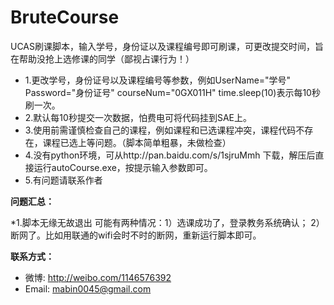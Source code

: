 BruteCourse
===========
UCAS刷课脚本，输入学号，身份证以及课程编号即可刷课，可更改提交时间，旨在帮助没抢上选修课的同学（鄙视占课行为！）


* 1.更改学号，身份证号以及课程编号等参数，例如UserName="学号"    Password="身份证号" courseNum="0GX011H"  time.sleep(10)表示每10秒刷一次。
* 2.默认每10秒提交一次数据，怕费电可将代码挂到SAE上。
* 3.使用前需谨慎检查自己的课程，例如课程和已选课程冲突，课程代码不存在，课程已选上等问题。（脚本简单粗暴，未做检查）
* 4.没有python环境，可从http://pan.baidu.com/s/1sjruMmh 下载，解压后直接运行autoCourse.exe，按提示输入参数即可。
* 5.有问题请联系作者


**问题汇总：**

*1.脚本无缘无故退出
可能有两种情况：1）选课成功了，登录教务系统确认； 2）断网了。比如用联通的wifi会时不时的断网，重新运行脚本即可。


**联系方式：**

* 微博: http://weibo.com/1146576392
* Email: mabin0045@gmail.com
